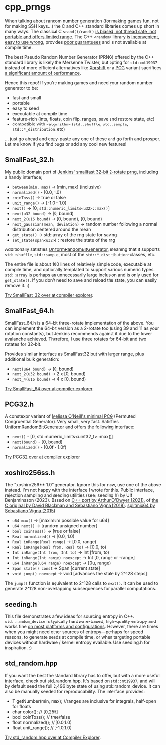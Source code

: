 # cpp_prngs
When talking about random number generation (for making games fun, not for making SSH keys...) the C and C++ standard libraries comes up short in many ways. The classical C `srand()/rand()` [is biased, not thread safe, not portable and offers limited range](https://codingnest.com/generating-random-numbers-using-c-standard-library-the-problems/#fn15). The C++ `<random>` library is [inconvenient](https://youtu.be/zUVQhcu32rg?si=G3LHsYagEHhH9UYS&t=234), [easy to use wrong](https://www.pcg-random.org/posts/cpp-seeding-surprises.html), provides [poor guarantuees](https://codingnest.com/generating-random-numbers-using-c-standard-library-the-problems/) and is not available at compile time. 

The best Pseudo Random Number Generator (PRNG) offered by the C++ standard library is likely the Mersenne Twister, but opting for `std::mt19937` instead of more efficient alternatives like [Xorshift](https://en.wikipedia.org/wiki/Xorshift) or a [PCG](https://en.wikipedia.org/wiki/Permuted_congruential_generator) variant sacrifices [a significant amount of performance](https://quuxplusone.github.io/blog/2021/11/23/xoshiro/). 

Hence this repo! If you're making games and need your random number generator to be: 
- fast and small
- portable
- easy to seed
- executable at compile time
- feature-rich (ints, floats, coin flip, ranges, save and restore state, etc)
- compatible with `<algorithm>` (`std::shuffle`, `std::sample`, `std::*_distribution`, etc)

... just go ahead and copy-paste any one of these and go forth and prosper. Let me know if you find bugs or add any cool new features!

## SmallFast_32.h
My public domain port of [Jenkins' smallfast 32-bit 2-rotate prng](https://burtleburtle.net/bob/rand/smallprng.html), including a handy interface;

* `between(min, max)` -> [min, max] (inclusive)
* `normalized()` - [0.0, 1.0)
* `coinToss()` -> true or false
* `unit_range()` -> [-1.0 - 1.0)
* `next()` -> [0, `std::numeric_limits<u32>::max()`]
* `next(u32 bound)` -> [0, bound)
* `next_2(u16 bound)` -> [0, bound), [0, bound)
* `next_gaussian(mean, deviation)` -> random number following a normal distribution centered around the mean
* `get_state()` -> std::array of the rng state for saving
* `set_state(span<u32>)` : restore the state of the rng

Additionally satisfies [UniformRandomBitGenerator](https://en.cppreference.com/w/cpp/named_req/UniformRandomBitGenerator), meaning that it supports `std::shuffle`, `std::sample`, most of the `std::*_distribution`-classes, etc.

The entire file is about 100 lines of relatively simple code, executable at compile time, and optionally templated to support various numeric types. `std::array` is perhaps an unnecessarily large inclusion and is only used for `get_state()`. If you don't need to save and reload the state, you can easily remove it. :)

[Try SmallFast_32 over at compiler explorer](https://godbolt.org/z/d5G53dvaE).

## SmallFast_64.h
SmallFast_64.h is a 64-bit three-rotate implementation of the above. You can implement the 64-bit version as a 2-rotate too (using 39 and 11 as your rotation constants), but Jenkins recommends against it due to the lower avalanche achieved. Therefore, I use three rotates for 64-bit and two rotates for 32-bit. 

Provides similar interface as SmallFast32 but with larger range, plus additional bulk generation: 
* `next(u64 bound)` -> [0, bound)
* `next_2(u32 bound)` -> 2 x [0, bound)
* `next_4(u16 bound)` -> 4 x [0, bound)

[Try SmallFast_64 over at compiler explorer](https://godbolt.org/z/1o8EGo6Wv).

## PCG32.h
A constexpr variant of [Melissa O'Neill's minimal PCG](https://www.pcg-random.org/download.html#minimal-c-implementation) (Permuted Congruential Generator). Very small, very fast. Satisfies [UniformRandomBitGenerator](https://en.cppreference.com/w/cpp/named_req/UniformRandomBitGenerator) and offers the following interface:

*  `next()` - [0, std::numeric_limits<uint32_t>::max()]
*  `next(bound)` - [0, bound)
*  `normalized()` - [0.0f - 1.0f)

[Try PCG32 over at compiler explorer](https://godbolt.org/z/WTa6GTqff)

## xoshiro256ss.h
The "xoshiro256** 1.0" generator. Ignore this for now, use one of the above instead. I'm not happy with the interface I wrote for this.
Public interface, rejection sampling and seeding utilities (see; [seeding.h](https://github.com/ulfben/cpp_prngs/blob/main/seeding.h)) by Ulf Benjaminsson (2023). 
Based on [C++ port by Arthur O'Dwyer (2021)](https://quuxplusone.github.io/blog/2021/11/23/xoshiro/), of [the C original by David Blackman and Sebastiano Vigna (2018)](https://prng.di.unimi.it/xoshiro256starstar.c).
[splitmix64 by Sebastiano Vigna (2015)](https://prng.di.unimi.it/splitmix64.c) 

* `u64 max()` -> [maximum possible value for u64]
* `u64 next()` -> [random unsigned number]
* `bool coinToss()` -> [true or false]
* `Real normalized()` -> [0.0, 1.0)
* `Real inRange(Real range)` -> [0.0, range)
* `Real inRange(Real from, Real to)` -> [0.0, to)
* `Int inRange(Int from, Int to)` -> Int [from, to)
* `Int inRange(Int range) noexcept` -> Int [0, range or -range]
* `u64 inRange(u64 range) noexcept` -> [0u, range)
* `Span state() const` -> Span [current state]
* `void jump() noexcept` -> void [advances the state by 2^128 steps]

The `jump()` function is equivalent to 2^128 calls to `next()`. It can be used to generate 2^128 non-overlapping subsequences for parallel computations.

## seeding.h
This file demonstrates a few ideas for sourcing entropy in C++. `std::random_device` is typically hardware-based, high-quality entropy and works fine [on most platforms and configurations](https://codingnest.com/generating-random-numbers-using-c-standard-library-the-problems/). However, there are times when you might need other sources of entropy—perhaps for speed reasons, to generate seeds at compile time, or when targeting portable devices without hardware / kernel entropy evailable. Use seeding.h for inspiration. :)

## std_random.hpp 
If you want the best the standard library has to offer, but with a more useful interface, check out std_random.hpp. 
It's based on `std::mt19937`, and will by default seed the full 2,496 byte state of using std::random_device. It can also be manually seeded for reproducability. 
The interface provides:

* T getNumber<T>(min, max);  //ranges are inclusive for integrals, half-open for floats
* char color();              // [0,255]
* bool coinToss();           // true/false
* float normalized();        // [0.0,1.0)
* float unit_range();        // [-1.0,1.0)

[Try std_random.hpp over at Compiler Explorer](https://compiler-explorer.com/z/fKz443bG4).
